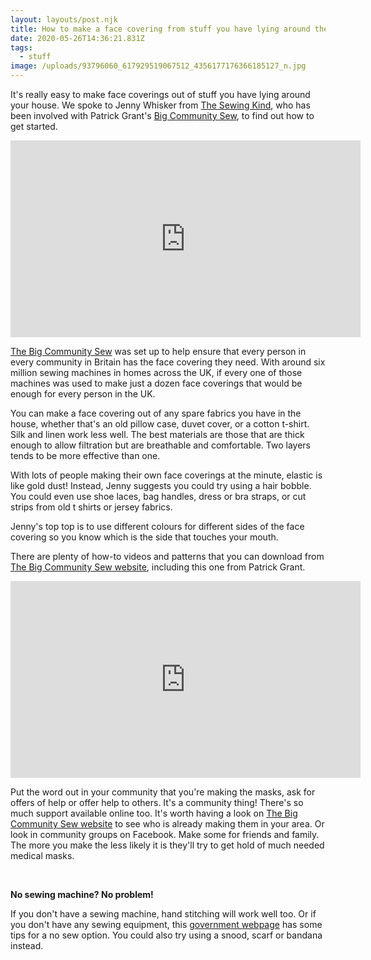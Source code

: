 ```yaml
---
layout: layouts/post.njk
title: How to make a face covering from stuff you have lying around the house
date: 2020-05-26T14:36:21.831Z
tags:
  - stuff
image: /uploads/93796060_617929519067512_4356177176366185127_n.jpg
---
```


It's really easy to make face coverings out of stuff you have lying around your house. We spoke to Jenny Whisker from [The Sewing Kind](https://www.facebook.com/thesewingkind/?__tn__=K-R&eid=ARDXRBFfcBJ872J1JRGZ2FmXMTaKDgPLJpEyQPTNdI1D1kDjkzy3wE35rRKS-zAHF9m5p2RkslVg8lsz&fref=mentions&__xts__%5B0%5D=68.ARBpdB8qik5m-HUGtDu_Ehebaw1LD7zJn6ZA4VuOefwyobW9K6LDGdaeROrGWu6_Y8_3ukfGMousxuFtD6qVRahV7mg8cCfJnuwdvF0XXqsrvtFwdclq7LKedbhSDpdUkK21eSZuWkMJNPImbyvbOHHurId-6ZkheiSR4NCGeKlpnwXINqwsDXr6j6JK_zbahuRKIKh4qDn8n943vSNKokYXa-4GGoqhiksP6eZzHoJ-dn_1WP4nsI5ePEcJ_HFf7FqZZa--kn8raPglSkM-OVn1EjK00fdiVV14yCL7of__aWAPx4JViK0TdTVcOG19sqCKt5O2Cwa1BuW3EHw5PNEpwTH0fLqZtHGCMA), who has been involved with Patrick Grant's [Big Community Sew](https://l.facebook.com/l.php?u=https%3A%2F%2Fwww.bigcommunitysew.co.uk%2F%3Ffbclid%3DIwAR1fOAc9VMgPkpdgTCo9gOtLdt26Miy40sVpqtyqmBFziZndBCAld9PKL6Y&h=AT24QI3QpNXTLYRQ_SgIrOx-pshcedwRLIw5hFRNcqZp7JXsZ3PTFnEFWk0SFwgOCL5ASVyb93EprcuuZVD-aWcAScagJrGEB4-EXPRo4-mYMOBsiBdUYnOAatFJIhrW3-Ijc4wa9JOutsy_SIk), to find out how to get started.

<iframe src="https://www.facebook.com/plugins/video.php?href=https%3A%2F%2Fwww.facebook.com%2Fzerowasteleeds%2Fvideos%2F1622053307933613%2F&show_text=0&width=560" width="560" height="315" style="border:none;overflow:hidden" scrolling="no" frameborder="0" allowTransparency="true" allowFullScreen="true"></iframe>

[The Big Community Sew](https://www.bigcommunitysew.co.uk/) was set up to help ensure that every person in every community in Britain has the face covering they need. With around six million sewing machines in homes across the UK, if every one of those machines was used to make just a dozen face coverings that would be enough for every person in the UK.

You can make a face covering out of any spare fabrics you have in the house, whether that's an old pillow case, duvet cover, or a cotton t-shirt. Silk and linen work less well. The best materials are those that are thick enough to allow filtration but are breathable and comfortable. Two layers tends to be more effective than one.

With lots of people making their own face coverings at the minute, elastic is like gold dust! Instead, Jenny suggests you could try using a hair bobble. You could even use shoe laces, bag handles, dress or bra straps, or cut strips from old t shirts or jersey fabrics.

Jenny's top top is to use different colours for different sides of the face covering so you know which is the side that touches your mouth.

There are plenty of how-to videos and patterns that you can download from [The Big Community Sew website](https://www.bigcommunitysew.co.uk/), including this one from Patrick Grant.

<iframe width="560" height="315" src="https://www.youtube.com/embed/wJEDtTBAdfU" frameborder="0" allow="accelerometer; autoplay; encrypted-media; gyroscope; picture-in-picture" allowfullscreen></iframe>

Put the word out in your community that you're making the masks, ask for offers of help or offer help to others. It's a community thing! There's so much support available online too. It's worth having a look on [The Big Community Sew website](https://www.bigcommunitysew.co.uk/) to see who is already making them in your area. Or look in community groups on Facebook. Make some for friends and family. The more you make the less likely it is they'll try to get hold of much needed medical masks.

<br>

**No sewing machine? No problem!**

If you don't have a sewing machine, hand stitching will work well too. Or if you don't have any sewing equipment, this [government webpage](https://www.gov.uk/government/publications/how-to-wear-and-make-a-cloth-face-covering/how-to-wear-and-make-a-cloth-face-covering?fbclid=IwAR1xCR-DNbuZzJ30t-Jb9GcyBIUMIXNhVgYVKMZ8BKF0GiBOjOp1keUmfF4) has some tips for a no sew option. You could also try using a snood, scarf or bandana instead.
